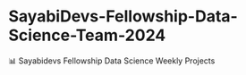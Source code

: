 # SayabiDevs-Fellowship-Data-Science-Team-2024
📊 Sayabidevs Fellowship Data Science Weekly Projects

